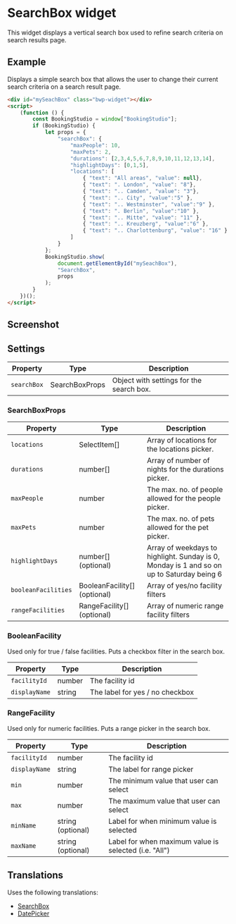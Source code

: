 # SearchBox widget

This widget displays a vertical search box used to refine search criteria on search results page.

## Example

Displays a simple search box that allows the user to change their current search criteria on a search result page.

```html
<div id="mySeachBox" class="bwp-widget"></div>
<script>
    (function () {
        const BookingStudio = window["BookingStudio"];
        if (BookingStudio) {
            let props = {
                "searchBox": {
                    "maxPeople": 10,
                    "maxPets": 2,
                    "durations": [2,3,4,5,6,7,8,9,10,11,12,13,14],
                    "highlightDays": [0,1,5],
                    "locations": [
                        { "text": "All areas", "value": null},
                        { "text": ". London", "value": "8"},
                        { "text": ".. Camden", "value": "3"},
                        { "text": ".. City", "value":"5" },
                        { "text": ".. Westminster", "value":"9" },
                        { "text": ". Berlin", "value":"10" },
                        { "text": ".. Mitte", "value": "11" },
                        { "text": ".. Kreuzberg", "value":"6" },
                        { "text": ".. Charlottenburg", "value": "16" }
                    ]
                }
            };
            BookingStudio.show(
                document.getElementById("mySeachBox"),
                "SearchBox",
                props
            );
        }
    })();
</script>

```

## Screenshot



## Settings

| Property                | Type                    | Description                                              |
|-------------------------|-------------------------|----------------------------------------------------------|
|```searchBox```          | SearchBoxProps          | Object with settings for the search box.                 |

### **SearchBoxProps**

| Property            | Type                    | Description                                              |
|---------------------|-------------------------|----------------------------------------------------------|
|```locations```      | SelectItem[]            | Array of locations for the locations picker.             |
|```durations```      | number[]                | Array of number of nights for the durations picker.      |
|```maxPeople```     | number                  | The max. no. of people allowed for the people picker.    |
|```maxPets```        | number                  | The max. no. of pets allowed for the pet picker.         |
|```highlightDays```  | number[] (optional)     | Array of weekdays to highlight. Sunday is 0, Monday is 1 and so on up to Saturday being 6 |
|```booleanFacilities```  | BooleanFacility[] (optional)     | Array of yes/no facility filters |
|```rangeFacilities```  | RangeFacility[] (optional)     | Array of numeric range facility filters |

### BooleanFacility

Used only for true / false facilities. Puts a checkbox filter in the search box.

| Property           | Type          | Description                     |
|--------------------|---------------|---------------------------------|
| ```facilityId```   | number        | The facility id                 |
| ```displayName```  | string        | The label for yes / no checkbox |

### RangeFacility

Used only for numeric facilities. Puts a range picker in the search box.

| Property          | Type                | Description                     |
|-------------------|---------------------|---------------------------------|
| ```facilityId```        | number              | The facility id                 |
| ```displayName```       | string              | The label for range picker      |
| ```min```               | number              | The minimum value that user can select |
| ```max```               | number              | The maximum value that user can select |
| ```minName```           | string (optional)   | Label for when minimum value is selected |
| ```maxName```           | string (optional)   | Label for when maximum value is selected (i.e. "All") | 


## Translations

Uses the following translations:

* [SearchBox](../translations/SearchBox.md)
* [DatePicker](../translations/DatePicker.md)
